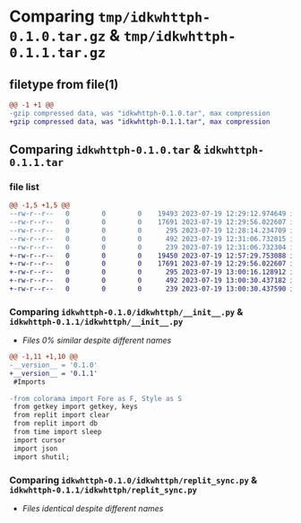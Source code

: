 # Comparing `tmp/idkwhttph-0.1.0.tar.gz` & `tmp/idkwhttph-0.1.1.tar.gz`

## filetype from file(1)

```diff
@@ -1 +1 @@
-gzip compressed data, was "idkwhttph-0.1.0.tar", max compression
+gzip compressed data, was "idkwhttph-0.1.1.tar", max compression
```

## Comparing `idkwhttph-0.1.0.tar` & `idkwhttph-0.1.1.tar`

### file list

```diff
@@ -1,5 +1,5 @@
--rw-r--r--   0        0        0    19493 2023-07-19 12:29:12.974649 idkwhttph-0.1.0/idkwhttph/__init__.py
--rw-r--r--   0        0        0    17691 2023-07-19 12:29:56.022607 idkwhttph-0.1.0/idkwhttph/replit_sync.py
--rw-r--r--   0        0        0      295 2023-07-19 12:28:14.234709 idkwhttph-0.1.0/pyproject.toml
--rw-r--r--   0        0        0      492 2023-07-19 12:31:06.732015 idkwhttph-0.1.0/setup.py
--rw-r--r--   0        0        0      239 2023-07-19 12:31:06.732304 idkwhttph-0.1.0/PKG-INFO
+-rw-r--r--   0        0        0    19450 2023-07-19 12:57:29.753088 idkwhttph-0.1.1/idkwhttph/__init__.py
+-rw-r--r--   0        0        0    17691 2023-07-19 12:29:56.022607 idkwhttph-0.1.1/idkwhttph/replit_sync.py
+-rw-r--r--   0        0        0      295 2023-07-19 13:00:16.128912 idkwhttph-0.1.1/pyproject.toml
+-rw-r--r--   0        0        0      492 2023-07-19 13:00:30.437182 idkwhttph-0.1.1/setup.py
+-rw-r--r--   0        0        0      239 2023-07-19 13:00:30.437590 idkwhttph-0.1.1/PKG-INFO
```

### Comparing `idkwhttph-0.1.0/idkwhttph/__init__.py` & `idkwhttph-0.1.1/idkwhttph/__init__.py`

 * *Files 0% similar despite different names*

```diff
@@ -1,11 +1,10 @@
-__version__ = '0.1.0'
+__version__ = '0.1.1'
 #Imports
 
-from colorama import Fore as F, Style as S
 from getkey import getkey, keys
 from replit import clear
 from replit import db
 from time import sleep
 import cursor
 import json
 import shutil;
```

### Comparing `idkwhttph-0.1.0/idkwhttph/replit_sync.py` & `idkwhttph-0.1.1/idkwhttph/replit_sync.py`

 * *Files identical despite different names*

